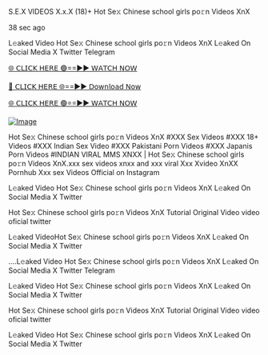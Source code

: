 S.E.X VIDEOS X.x.X (18)+ Hot Se𝚡 Chinese school girls po𝚛n Videos XnX

38 sec ago

L𝚎aked Video Hot Se𝚡 Chinese school girls po𝚛n Videos XnX L𝚎aked On Social Media X Twitter Telegram

[🌐 𝖢𝖫𝖨𝖢𝖪 𝖧𝖤𝖱𝖤 🟢==►► 𝖶𝖠𝖳𝖢𝖧 𝖭𝖮𝖶](https://3-tanei-pinik.blogspot.com/2025/02/viral-video.html)

[🔴 𝖢𝖫𝖨𝖢𝖪 𝖧𝖤𝖱𝖤 🌐==►► 𝖣𝗈𝗐𝗇𝗅𝗈𝖺𝖽 𝖭𝗈𝗐](https://3-tanei-pinik.blogspot.com/2025/02/viral-video.html)

[🌐 𝖢𝖫𝖨𝖢𝖪 𝖧𝖤𝖱𝖤 🟢==►► 𝖶𝖠𝖳𝖢𝖧 𝖭𝖮𝖶](https://3-tanei-pinik.blogspot.com/2025/02/viral-video.html)

[![Image](https://github.com/user-attachments/assets/ff3b7bd4-415c-4ca3-a6c8-b1f096193c29)](https://3-tanei-pinik.blogspot.com/2025/02/viral-video.html)

Hot Se𝚡 Chinese school girls po𝚛n Videos XnX #XXX Sex Videos #XXX 18+ Videos #XXX Indian Sex Video #XXX Pakistani Porn Videos #XXX Japanis Porn Videos #INDIAN VIRAL MMS XNXX | Hot Se𝚡 Chinese school girls po𝚛n Videos XnX.xxx sex videos xnxx and xxx viral Xxx Xvideo XnXX Pornhub Xxx sex Videos Official on Instagram

L𝚎aked Video Hot Se𝚡 Chinese school girls po𝚛n Videos XnX L𝚎aked On Social Media X Twitter

Hot Se𝚡 Chinese school girls po𝚛n Videos XnX Tutorial Original Video video oficial twitter

L𝚎aked VideoHot Se𝚡 Chinese school girls po𝚛n Videos XnX L𝚎aked On Social Media X Twitter

....L𝚎aked Video Hot Se𝚡 Chinese school girls po𝚛n Videos XnX L𝚎aked On Social Media X Twitter Telegram

L𝚎aked Video Hot Se𝚡 Chinese school girls po𝚛n Videos XnX L𝚎aked On Social Media X Twitter

Hot Se𝚡 Chinese school girls po𝚛n Videos XnX Tutorial Original Video video oficial twitter

L𝚎aked Video Hot Se𝚡 Chinese school girls po𝚛n Videos XnX L𝚎aked On Social Media X Twitter
